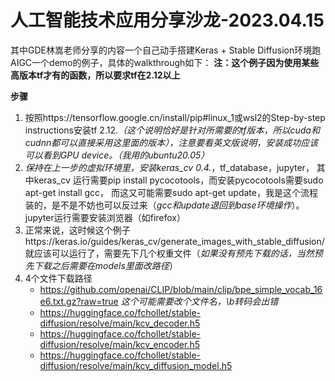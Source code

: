 # 人工智能技术应用分享沙龙-2023.04.15
其中GDE林嵩老师分享的内容一个自己动手搭建Keras + Stable Diffusion环境跑AIGC一个demo的例子，具体的walkthrough如下：
**注：这个例子因为使用某些高版本tf才有的函数，所以要求tf在2.12以上**

**步骤**

1. 按照https://tensorflow.google.cn/install/pip#linux_1或wsl2的Step-by-step instructions安装tf 2.12.*（这个说明恰好是针对所需要的tf版本，所以cuda和cudnn都可以直接采用这里面的版本），注意要看英文版说明，安装成功应该可以看到GPU device。（我用的ubuntu20.05）*
2. *保持在上一步的虚拟环境里，安装keras_cv 0.4.*，tf_database，jupyter， 其中keras_cv 运行需要pip install pycocotools，而安装pycocotools需要sudo apt-get install gcc， 而这又可能需要sudo apt-get update，我是这个流程装的，是不是不妨也可以反过来（*gcc和update退回到base环境操作*）。jupyter运行需要安装浏览器（如firefox）
3. 正常来说，这时候这个例子https://keras.io/guides/keras_cv/generate_images_with_stable_diffusion/
   就应该可以运行了，需要先下几个权重文件（*如果没有预先下载的话，当然预先下载之后需要在models里面改路径*）
4. 4个文件下载路径
   - https://github.com/openai/CLIP/blob/main/clip/bpe_simple_vocab_16e6.txt.gz?raw=true   *这个可能需要改个文件名，\b转码会出错*
   - https://huggingface.co/fchollet/stable-diffusion/resolve/main/kcv_decoder.h5
   - https://huggingface.co/fchollet/stable-diffusion/resolve/main/kcv_encoder.h5
   - https://huggingface.co/fchollet/stable-diffusion/resolve/main/kcv_diffusion_model.h5

